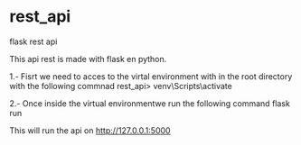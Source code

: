 # rest_api
flask rest api

This api rest is made with flask en python.

1.- Fisrt we need to acces to the virtal environment with in the root directory with the following commnad
  rest_api> venv\Scripts\activate 

2.- Once inside the virtual environmentwe run the following command
  flask run

This will run the api on http://127.0.0.1:5000
